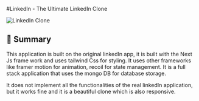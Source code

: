 #LinkedIn - The Ultimate LinkedIn Clone

![LinkedIn Clone](https://i.ibb.co/D5vF36x/linkedIn.png)

## 📣 Summary
This application is built on the original linkedIn app, it is built with the Next Js frame work and uses tailwind Css for styling. It uses other frameworks like framer motion for animation, recoil for state management. It is a full stack application that uses the mongo DB for database storage.

It does not implement all the functionalities of the real linkedIn application, but it works fine and it is a beautiful clone which is also responsive.